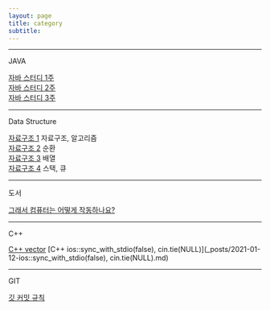 ```yaml
---
layout: page
title: category
subtitle:
---
```


------  

JAVA  


[자바 스터디 1주](_posts/2020-12-25-java-study-1.md)  
[자바 스터디 2주](_posts/2020-12-30-java-study-2.md)  
[자바 스터디 3주](_posts/2021-01-02-java-study-3.md)  

------  

Data Structure  


[자료구조 1](_posts/2020-12-25-data-structure-1.md)  자료구조, 알고리즘  
[자료구조 2](_posts/2020-12-26-data-structure-2.md)  순환  
[자료구조 3](_posts/2020-12-27-data-structure-3.md)  배열  
[자료구조 4](_posts/2021-01-01-data-structure-4.md)  스택, 큐  

------

도서

[그래서 컴퓨터는 어떻게 작동하나요?](_posts/2021-01-08-but-how-do-it-know.md)

------

C++  


[C++ vector](_posts/2021-01-06-c++-vertor-1.md)
[C++ ios::sync_with_stdio(false), cin.tie(NULL)](_posts/2021-01-12-ios::sync_with_stdio(false), cin.tie(NULL).md)

------

GIT  


[깃 커밋 규칙](_posts/2020-12-28-git.md)  

